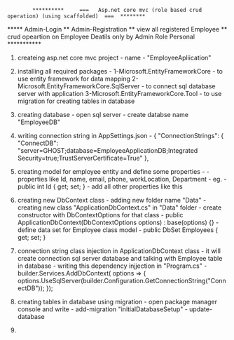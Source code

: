 

            **********     ===   Asp.net core mvc (role based crud operation) (using scaffolded)  ===  ********
						   
*****  Admin-Login  **  Admin-Registration ** view all registered Employee ** crud opeartion on Employee Deatils only by Admin Role Personal   ***********


1. createing asp.net core mvc project 
		- name - "EmployeeApliication"

2. installing all required packages -
		1-Microsoft.EntityFrameworkCore  - to use entity framework for data mapping 
		2-Microsoft.EntityFrameworkCore.SqlServer  - to connect sql database server with application
		3-Microsoft.EntityFrameworkCore.Tool  - to use migration for creating tables in database

		
3. creating database 
		- open sql server - create databse name "EmployeeDB"

4. writing  connection string in AppSettings.json
		-	{
				"ConnectionStrings": {
					"ConnectDB": "server=GHOST;database=EmployeeApplicationDB;Integrated Security=true;TrustServerCertificate=True"
			},

5. creating model for employee entity and define some properties -
		- properties like Id, name, email, phone, workLocation, Department
		- eg. - public int Id { get; set; } - add all other properties like this
		
6. creating new DbContext class
		- adding new folder name "Data"
		- creating new class "ApplicationDbContext.cs" in "Data" folder
		- create constructor with DbContextOptions for that class 
				- public ApplicationDbContext(DbContextOptions options) : base(options)
				{}
		- define data set for Employee class model
				-  public DbSet<Employee> Employees { get; set; }
				
7. connection string class injection in ApplicationDbContext class 
		- it will create connection sql server database and talking with Employee table in database 
		- writing this dependency injjection in "Program.cs"
				- builder.Services.AddDbContext<ApplicationDbContext>(
					options =>
					{
						options.UseSqlServer(builder.Configuration.GetConnectionString("ConnectDB"));
					});
					
8. creating tables in database using migration
		- open package manager console and write 
				- add-migration "initialDatabaseSetup"
				- update-database
				
9. 
